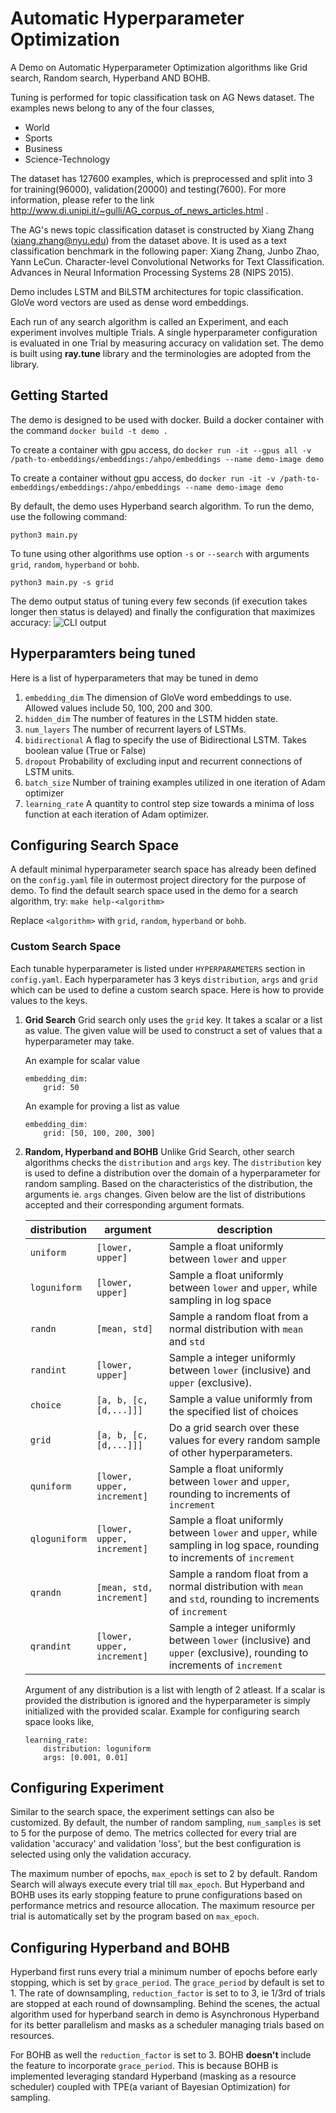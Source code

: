 # Automatic Hyperparameter Optimization

A Demo on Automatic Hyperparameter Optimization algorithms like Grid search, Random search, Hyperband AND BOHB.

Tuning is performed for topic classification task on AG News dataset. The examples news belong to any of the four classes,
* World
* Sports
* Business
* Science-Technology

The dataset has 127600 examples, which is preprocessed and split into 3 for training(96000), validation(20000) and testing(7600). 
For more information, please refer to the link http://www.di.unipi.it/~gulli/AG_corpus_of_news_articles.html .

The AG's news topic classification dataset is constructed by Xiang Zhang (xiang.zhang@nyu.edu) from the dataset above. It is used as a text classification benchmark in the following paper: Xiang Zhang, Junbo Zhao, Yann LeCun. Character-level Convolutional Networks for Text Classification. Advances in Neural Information Processing Systems 28 (NIPS 2015).


Demo includes LSTM and BiLSTM architectures for topic classification. GloVe word vectors are used as dense word embeddings.

Each run of any search algorithm is called an Experiment, and each experiment involves multiple Trials. A single hyperparameter configuration is evaluated in one Trial by measuring accuracy on validation set. The demo is built using **ray.tune** library and the terminologies are adopted from the library.


## Getting Started
The demo is designed to be used with docker. Build a docker container with the command
```docker build -t demo .```

To create a container with gpu access, do
```docker run -it --gpus all -v /path-to-embeddings/embeddings:/ahpo/embeddings --name demo-image demo```

To create a container without gpu access, do
```docker run -it -v /path-to-embeddings/embeddings:/ahpo/embeddings --name demo-image demo```

By default, the demo uses Hyperband search algorithm. To run the demo, use the following command:

```python3 main.py```

To tune using other algorithms use option `-s` or `--search` with arguments `grid`, `random`, `hyperband` or `bohb`.

```python3 main.py -s grid```

The demo output status of tuning every few seconds (if execution takes longer then status is delayed) and finally the configuration that maximizes accuracy:
![CLI output](img/bohb.png)

## Hyperparamters being tuned

Here is a list of hyperparameters that may be tuned in demo
1. `embedding_dim`
   The dimension of GloVe word embeddings to use. Allowed values include 50, 100, 200 and 300.
2. `hidden_dim`
   The number of features in the LSTM hidden state.
3. `num_layers`
   The number of recurrent layers of LSTMs.
4. `bidirectional`
   A flag to specify the use of Bidirectional LSTM. Takes boolean value (True or False)
5. `dropout`
   Probability of excluding input and recurrent connections of LSTM units.
6. `batch_size`
   Number of training examples utilized in one iteration of Adam optimizer
7. `learning_rate`
   A quantity to control step size towards a minima of loss function at each iteration of Adam optimizer.

## Configuring Search Space

A default minimal hyperparameter search space has already been defined on the `config.yaml` file in outermost project directory for the purpose of demo. To find the default search space used in the demo for a search algorithm, try:
```make help-<algorithm>```

Replace `<algorithm>` with `grid`, `random`, `hyperband` or `bohb`.


### Custom Search Space


Each tunable hyperparameter is listed under `HYPERPARAMETERS` section in `config.yaml`. Each hyperparameter has 3 keys `distribution`, `args` and `grid` which can be used to define a custom search space. Here is how to provide values to the keys.

1. **Grid Search**
    Grid search only uses the `grid` key. It takes a scalar or a list as value. The given value will be used to construct a set of values that a hyperparameter may take.

    An example for scalar value

    ```
    embedding_dim:
        grid: 50
    ```

    An example for proving a list as value
   
    ```
    embedding_dim:
        grid: [50, 100, 200, 300]
    ```
2. **Random, Hyperband and BOHB**
    Unlike Grid Search, other search algorithms checks the `distribution` and `args` key. The `distribution` key is used to define a distribution over the domain of a hyperparameter for random sampling. Based on the characteristics of the distribution, the arguments ie. `args` changes. Given below are the list of distributions accepted and their corresponding argument formats.

    | distribution  |argument	                 |description	|
    |---	        |---	                     |---	|
    |`uniform`      |`[lower, upper]`  	         |Sample a float uniformly between `lower` and `upper`  	                                    |
    |`loguniform`   |`[lower, upper]`   	     |Sample a float uniformly between `lower` and `upper`, while sampling in log space          |
    |`randn`        |`[mean, std]`  	         |Sample a random float from a normal distribution with `mean` and `std`                     |
    |`randint`      |`[lower, upper]`   	     |Sample a integer uniformly between `lower` (inclusive) and `upper` (exclusive).   	        |
    |`choice`       |`[a, b, [c,[d,...]]]`    	 |Sample a value uniformly from the specified list of choices   	                        |
    |`grid`         |`[a, b, [c,[d,...]]]`       |Do a grid search over these values for every random sample of other hyperparameters.   |
    |`quniform` 	|`[lower, upper, increment]` |Sample a float uniformly between `lower` and `upper`, rounding to increments of `increment` 	|
    |`qloguniform`	|`[lower, upper, increment]` |Sample a float uniformly between `lower` and `upper`, while sampling in log space, rounding to increments of `increment`|
    |`qrandn`	    |`[mean, std, increment]`    |Sample a random float from a normal distribution with `mean` and `std`, rounding to increments of `increment`|
    |`qrandint`	    |`[lower, upper, increment]` |Sample a integer uniformly between `lower` (inclusive) and `upper` (exclusive), rounding to increments of `increment`|

    Argument of any distribution is a list with length of 2 atleast. If a scalar is provided the distribution is ignored and the hyperparameter is simply initialized with the provided scalar. Example for configuring search space looks like,

    ```
    learning_rate:
        distribution: loguniform
        args: [0.001, 0.01]
    ```

## Configuring Experiment
 
 Similar to the search space, the experiment settings can also be customized. By default, the number of random sampling, `num_samples` is set to 5 for the purpose of demo. The metrics collected for every trial are validation 'accuracy' and validation 'loss', but the best configuration is selected using only the validation accuracy.

 The maximum number of epochs, `max_epoch` is set to 2 by default. Random Search will always execute every trial till `max_epoch`. But Hyperband and BOHB uses its early stopping feature to prune configurations based on performance metrics and resource allocation. The maximum resource per trial is automatically set by the program based on `max_epoch`.

## Configuring Hyperband and BOHB

Hyperband first runs every trial a minimum number of epochs before early stopping, which is set by `grace_period`. The `grace_period` by default is set to 1. The rate of downsampling, `reduction_factor` is set to to 3, ie 1/3rd of trials are stopped at each round of downsampling. Behind the scenes, the actual algorithm used for hyperband search in demo is Asynchronous Hyperband for its better parallelism and masks as a scheduler managing trials based on resources.

For BOHB as well the `reduction_factor` is set to 3. BOHB **doesn't** include the feature to incorporate `grace_period`. This is because BOHB is implemented leveraging standard Hyperband (masking as a resource scheduler) coupled with TPE(a variant of Bayesian Optimization) for sampling.


